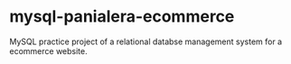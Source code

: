 # mysql-panialera-ecommerce
MySQL practice project of a relational databse management system for a ecommerce website.
